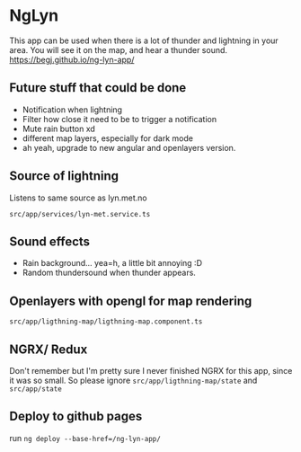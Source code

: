 # NgLyn

This app can be used when there is a lot of thunder and lightning in your area. You will see it on the map, and hear a thunder sound.
<https://begj.github.io/ng-lyn-app/>

## Future stuff that could be done

- Notification when lightning
- Filter how close it need to be to trigger a notification
- Mute rain button xd
- different map layers, especially for dark mode
- ah yeah, upgrade to new angular and openlayers version.

## Source of lightning

Listens to same source as lyn.met.no

`src/app/services/lyn-met.service.ts`

## Sound effects

- Rain background... yea=h, a little bit annoying :D
- Random thundersound when thunder appears.

## Openlayers with opengl for map rendering

`src/app/ligthning-map/ligthning-map.component.ts`

## NGRX/ Redux

Don't remember but I'm pretty sure I never finished NGRX for this app, since it was so small. So please ignore `src/app/ligthning-map/state` and `src/app/state`

## Deploy to github pages

run `ng deploy --base-href=/ng-lyn-app/`
